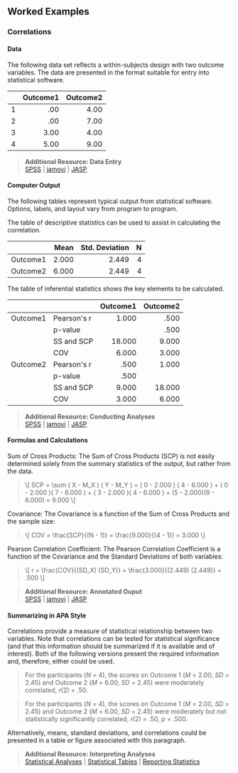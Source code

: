 ## Worked Examples

### Correlations

#### Data

The following data set reflects a within-subjects design with two outcome variables. The data are presented in the format suitable for entry into statistical software.

|     | Outcome1 | Outcome2 |
|-----|---------:|---------:|
| 1   | .00      | 4.00     |
| 2   | .00      | 7.00     |
| 3   | 3.00     | 4.00     |
| 4   | 5.00     | 9.00     |

> **Additional Resource: Data Entry**  
[SPSS](https://cwendorf.github.io/Sourcebook/SPSS/using-software/) | 
[jamovi](https://cwendorf.github.io/Sourcebook/jamovi/using-software/) | 
[JASP](https://cwendorf.github.io/Sourcebook/JASP/using-software/)

#### Computer Output

The following tables represent typical output from statistical software. Options, labels, and layout vary from program to program.

The table of descriptive statistics can be used to assist in calculating the correlation.

|          | Mean  | Std. Deviation | N   |
|:---------|------:|---------------:|----:|
| Outcome1 | 2.000 | 2.449          | 4   |
| Outcome2 | 6.000 | 2.449          | 4   |

The table of inferential statistics shows the key elements to be calculated.

|          |             | Outcome1 | Outcome2 |
|:---------|:------------|---------:|---------:|
| Outcome1 | Pearson's r |    1.000 |     .500 |
|          | p-value     |          |     .500 |
|          | SS and SCP  |   18.000 |    9.000 |
|          | COV         |    6.000 |    3.000 |
| Outcome2 | Pearson's r |     .500 |    1.000 |
|          | p-value     |     .500 |          |
|          | SS and SCP  |    9.000 |   18.000 |
|          | COV         |    3.000 |    6.000 |

> **Additional Resource: Conducting Analyses**   
[SPSS](https://cwendorf.github.io/Sourcebook/SPSS/using-software/) | 
[jamovi](https://cwendorf.github.io/Sourcebook/jamovi/using-software/) | 
[JASP](https://cwendorf.github.io/Sourcebook/JASP/using-software/)

#### Formulas and Calculations

Sum of Cross Products: The Sum of Cross Products (SCP) is not easily determined solely from the summary statistics of the output, but rather from the data.

> \\[ SCP = \sum ( X - M_X ) ( Y - M_Y ) = ( 0 - 2.000 ) ( 4 - 6.000 ) + ( 0 - 2.000 )( 7 - 6.000 ) + ( 3 - 2.000 )( 4 - 6.000 ) + (5 - 2.000)(9 - 6.000) = 9.000 \\]

Covariance: The Covariance is a function of the Sum of Cross Products and the sample size:

> \\[ COV = \frac{SCP}{(N - 1)} = \frac{9.000}{(4 - 1)} = 3.000 \\]

Pearson Correlation Coefficient: The Pearson Correlation Coefficient is a function of the Covariance and the Standard Deviations of both variables:

> \\[ r = \frac{COV}{(SD_X) (SD_Y)} = \frac{3.000}{(2.449) (2.449)} = .500 \\]

> **Additional Resource: Annotated Ouput**  
[SPSS](https://cwendorf.github.io/Sourcebook/SPSS/annotated-output/) | 
[jamovi](https://cwendorf.github.io/Sourcebook/jamovi/annotated-output/) | 
[JASP](https://cwendorf.github.io/Sourcebook/JASP/annotated-output/)

#### Summarizing in APA Style

Correlations provide a measure of statistical relationship between two variables. Note that correlations can be tested for statistical significance (and that this information should be summarized if it is available and of interest). Both of the following versions present the required information and, therefore, either could be used.

> For the participants (*N* = 4), the scores on Outcome 1 (*M* = 2.00, *SD* = 2.45) and Outcome 2 (*M* = 6.00, *SD* = 2.45) were moderately correlated, *r*(2) = .50.

> For the participants (*N* = 4), the scores on Outcome 1 (*M* = 2.00, *SD* = 2.45) and Outcome 2 (*M* = 6.00, *SD* = 2.45) were moderately but not statistically significantly correlated, *r*(2) = .50, *p* = .500.

Alternatively, means, standard deviations, and correlations could be presented in a table or figure associated with this paragraph.

> **Additional Resource: Interpreting Analyses**   
[Statistical Analyses](https://cwendorf.github.io/Sourcebook/Methods/statistical-analyses/) | 
[Statistical Tables](https://cwendorf.github.io/Sourcebook/Methods/statistical-tables/) | 
[Reporting Statistics](https://cwendorf.github.io/Sourcebook/Methods/reporting-statistics/)
